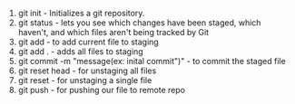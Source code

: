 1. git init - Initializes a git repository.
2. git status - lets you see which changes have been staged, which haven't, and which files aren't being      tracked by Git
3. git add <filename> - to add current file to staging
4. git add . - adds all files to staging
5. git commit -m "message(ex: inital commit")" - to commit the staged file
6. git reset head - for unstaging all files
7. git reset <filename> - for unstaging a single file
8. git push  - for pushing our file to remote repo